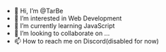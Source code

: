 - 👋 Hi, I’m @TarBe
- 👀 I’m interested in Web Development
- 🌱 I’m currently learning JavaScript
- 💞️ I’m looking to collaborate on ...
- 📫 How to reach me on Discord(disabled for now)

<!---
TarBe/TarBe is a ✨ special ✨ repository because its `README.md` (this file) appears on your GitHub profile.
You can click the Preview link to take a look at your changes.
--->
